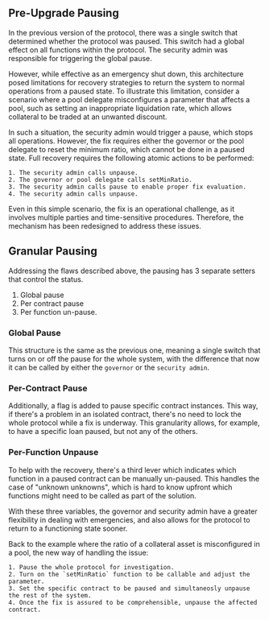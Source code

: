 
## Pre-Upgrade Pausing
In the previous version of the protocol, there was a single switch that determined whether the protocol was paused. This switch had a global effect on all functions within the protocol. The security admin was responsible for triggering the global pause.

However, while effective as an emergency shut down, this architecture posed limitations for recovery strategies to return the system to normal operations from a paused state. To illustrate this limitation, consider a scenario where a pool delegate misconfigures a parameter that affects a pool, such as setting an inappropriate liquidation rate, which allows collateral to be traded at an unwanted discount.

In such a situation, the security admin would trigger a pause, which stops all operations. However, the fix requires either the governor or the pool delegate to reset the minimum ratio, which cannot be done in a paused state. Full recovery requires the following atomic actions to be performed:

    1. The security admin calls unpause.
    2. The governor or pool delegate calls setMinRatio.
    3. The security admin calls pause to enable proper fix evaluation.
    4. The security admin calls unpause.

Even in this simple scenario, the fix is an operational challenge, as it involves multiple parties and time-sensitive procedures. Therefore, the mechanism has been redesigned to address these issues.

## Granular Pausing
Addressing the flaws described above, the pausing has 3 separate setters that control the status.

1. Global pause
2. Per contract pause
3. Per function un-pause.

### Global Pause
This structure is the same as the previous one, meaning a single switch that turns on or off the pause for the whole system, with the difference that now it can be called by either the `governor` or the `security admin`.

### Per-Contract Pause
Additionally, a flag is added to pause specific contract instances. This way, if there's a problem in an isolated contract, there's no need to lock the whole protocol while a fix is underway. This granularity allows, for example, to have a specific loan paused, but not any of the others.

### Per-Function Unpause
To help with the recovery, there's a third lever which indicates which function in a paused contract can be manually un-paused. This handles the case of "unknown unknowns", which is hard to know upfront which functions might need to be called as part of the solution.


With these three variables, the governor and security admin have a greater flexibility in dealing with emergencies, and also allows for the protocol to return to a functioning state sooner.

Back to the example where the ratio of a collateral asset is misconfigured in a pool, the new way of handling the issue:

    1. Pause the whole protocol for investigation.
    2. Turn on the `setMinRatio` function to be callable and adjust the parameter.
    3. Set the specific contract to be paused and simultaneosly unpause the rest of the system.
    4. Once the fix is assured to be comprehensible, unpause the affected contract.
